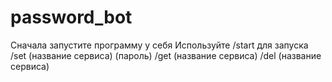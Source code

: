 # password_bot
Сначала запустите программу у себя 
Используйте /start для запуска
/set (название сервиса) (пароль)
/get (название сервиса)
/del (название сервиса) 


